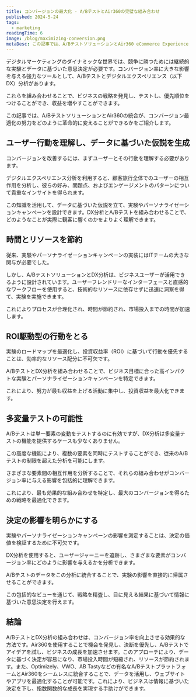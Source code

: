 ```yaml
---
title: コンバージョンの最大化 - A/BテストとAir360の完璧な組み合わせ
published: 2024-5-24
tags: 
  - marketing
readingTime: 6
image: /blog/maximizing-conversion.png
metaDesc: この記事では、A/BテストソリューションとAir360 eCommerce Experience Analyticsの統合が、コンバージョン最適化の努力をどのように革命的に変えることができるかを探ります。両方のツールが必要な5つの理由を紹介します。
---
```


デジタルマーケティングのダイナミックな世界では、競争に勝つためには継続的な実験とデータに基づいた意思決定が必要です。コンバージョン率に大きな影響を与える強力なツールとして、A/Bテストとデジタルエクスペリエンス（以下DX）分析があります。

これらを組み合わせることで、ビジネスの戦略を発見し、テストし、優先順位をつけることができ、収益を増やすことができます。

この記事では、A/BテストソリューションとAir360の統合が、コンバージョン最適化の努力をどのように革命的に変えることができるかをご紹介します。

## ユーザー行動を理解し、データに基づいた仮説を生成
コンバージョンを改善するには、まずユーザーとその行動を理解する必要があります。

デジタルエクスペリエンス分析を利用すると、顧客旅行全体でのユーザーの相互作用を分析し、彼らの好み、問題点、およびエンゲージメントのパターンについて貴重なインサイトを得られます。

この知識を活用して、データに基づいた仮説を立て、実験やパーソナライゼーションキャンペーンを設計できます。DX分析とA/Bテストを組み合わせることで、どのようなことが実際に観客に響くのかをよりよく理解できます。

## 時間とリソースを節約
従来、実験やパーソナライゼーションキャンペーンの実装にはITチームの大きな関与が必要でした。

しかし、A/BテストソリューションとDX分析は、ビジネスユーザーが活用できるように設計されています。ユーザーフレンドリーなインターフェースと直感的なワークフローを使用すると、技術的なリソースに依存せずに迅速に洞察を得て、実験を実施できます。

これによりプロセスが合理化され、時間が節約され、市場投入までの時間が加速します。

## ROI駆動型の行動をとる
実験のロードマップを最適化し、投資収益率（ROI）に基づいて行動を優先することは、効率的なリソース配分に不可欠です。

A/BテストとDX分析を組み合わせることで、ビジネス目標に合った高インパクトな実験とパーソナライゼーションキャンペーンを特定できます。

これにより、努力が最も収益を上げる活動に集中し、投資収益を最大化できます。

## 多変量テストの可能性
A/Bテストは単一要素の変動をテストするのに有効ですが、DX分析は多変量テストの機能を提供するケースも少なくありません。

この高度な機能により、複数の要素を同時にテストすることができ、従来のA/Bテストの制限を超えた分析を可能にします。

さまざまな要素間の相互作用を分析することで、それらの組み合わせがコンバージョン率に与える影響を包括的に理解できます。

これにより、最も効果的な組み合わせを特定し、最大のコンバージョンを得るための戦略を最適化できます。

## 決定の影響を明らかにする
実験やパーソナライゼーションキャンペーンの影響を測定することは、決定の価値を検証するために不可欠です。

DX分析を使用すると、ユーザージャーニーを追跡し、さまざまな要素がコンバージョン率にどのように影響を与えるかを分析できます。

A/Bテストのデータをこの分析に統合することで、実験の影響を直接的に帰属させることができます。

この包括的なビューを通じて、戦略を精査し、目に見える結果に基づいて情報に基づいた意思決定を行えます。

## 結論
A/BテストとDX分析の組み合わせは、コンバージョン率を向上させる効果的な方法です。Air360を使用することで機会を発見し、決断を優先し、A/Bテストでアイデアを試し、ビジネスの成長を加速させます。このアプローチにより、データに基づく決定が容易になり、市場投入時間が短縮され、リソースが節約されます。また、Optimizely、VWO、AB Tastyなどの有名なA/BテストプラットフォームとAir360をシームレスに統合することで、データを活用し、ウェブサイトやアプリを最適化することが可能です。これにより、ビジネスは情報に基づいた決定を下し、指数関数的な成長を実現する手助けができます。